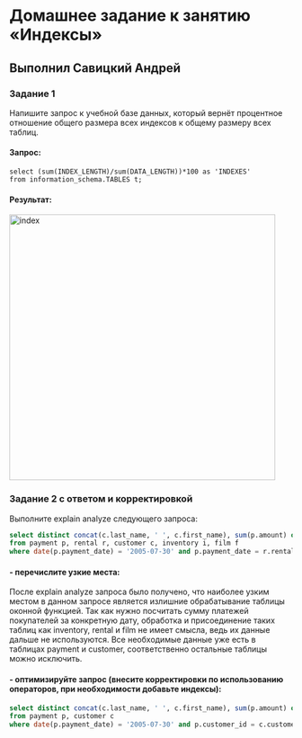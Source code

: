 # Домашнее задание к занятию «Индексы»

## Выполнил Савицкий Андрей

### Задание 1

Напишите запрос к учебной базе данных, который вернёт процентное отношение общего размера всех индексов к общему размеру всех таблиц.

#### Запрос:
````
select (sum(INDEX_LENGTH)/sum(DATA_LENGTH))*100 as 'INDEXES'
from information_schema.TABLES t;
````

#### Результат:
<img width="473" alt="index" src="https://github.com/FoxySOTKA/SDBSQL-20/assets/141597247/4ab1f856-d146-447b-bb50-f0a982791d50">


### Задание 2 с ответом и корректировкой

Выполните explain analyze следующего запроса:
````sql
select distinct concat(c.last_name, ' ', c.first_name), sum(p.amount) over (partition by c.customer_id, f.title)
from payment p, rental r, customer c, inventory i, film f
where date(p.payment_date) = '2005-07-30' and p.payment_date = r.rental_date and r.customer_id = c.customer_id and i.inventory_id = r.inventory_id
````
#### - перечислите узкие места:
После explain analyze запроса было получено, что наиболее узким местом в данном запросе является излишние обрабатывание таблицы оконной функцией. Так как нужно посчитать сумму платежей покупателей за конкретную дату, обработка и присоединение таких таблиц как inventory, rental и film не имеет смысла, ведь их данные дальше не используются. Все необходимые данные уже есть в таблицах payment и customer, соответственно остальные таблицы можно исключить.
#### - оптимизируйте запрос (внесите корректировки по использованию операторов, при необходимости добавьте индексы):
````sql
select distinct concat(c.last_name, ' ', c.first_name), sum(p.amount) over (partition by c.customer_id)
from payment p, customer c 
where date(p.payment_date) = '2005-07-30' and p.customer_id = c.customer_id 
````


